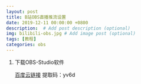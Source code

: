 ```yaml
---
layout: post
title: B站OBS直播推流设置
date: 2019-12-11 00:00:00 +0800
description:  # Add post description (optional)
img: bilibili-obs.jpg # Add image post (optional)
tags: [教程]
categories: obs
---
```


1. 下载OBS-Studio软件

    [百度云链接](https://pan.baidu.com/s/1DAcrCoRIRCrCZGnmr3lK1Q)  提取码：yv6d